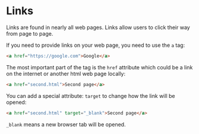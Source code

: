 # Links
Links are found in nearly all web pages. Links allow users to click their way from page to page.

If you need to provide links on your web page, you need to use the ```a``` tag:
```html
<a href="https://google.com">Google</a>
```
The most important part of the tag is the ```href``` attribute which could be a link on the internet or another html web page locally:
```html
<a href="second.html">Second page</a>
```

You can add a special attribute: ```target``` to change how the link will be opened:
```html
<a href="second.html" target="_blank">Second page</a>
```
```_blank``` means a new browser tab will be opened.